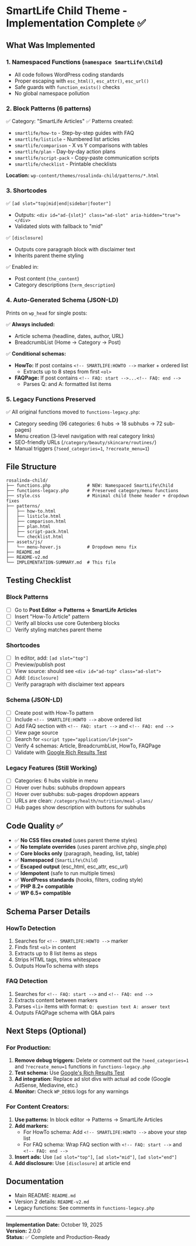 # SmartLife Child Theme - Implementation Complete ✅

## What Was Implemented

### 1. **Namespaced Functions** (`namespace SmartLife\Child`)
- All code follows WordPress coding standards
- Proper escaping with `esc_html()`, `esc_attr()`, `esc_url()`
- Safe guards with `function_exists()` checks
- No global namespace pollution

### 2. **Block Patterns** (6 patterns)
✅ Category: "SmartLife Articles"
✅ Patterns created:
- `smartlife/how-to` - Step-by-step guides with FAQ
- `smartlife/listicle` - Numbered list articles
- `smartlife/comparison` - X vs Y comparisons with tables
- `smartlife/plan` - Day-by-day action plans
- `smartlife/script-pack` - Copy-paste communication scripts
- `smartlife/checklist` - Printable checklists

**Location:** `wp-content/themes/rosalinda-child/patterns/*.html`

### 3. **Shortcodes**
✅ `[ad slot="top|mid|end|sidebar|footer"]`
- Outputs: `<div id="ad-{slot}" class="ad-slot" aria-hidden="true"></div>`
- Validated slots with fallback to "mid"

✅ `[disclosure]`
- Outputs core paragraph block with disclaimer text
- Inherits parent theme styling

✅ Enabled in:
- Post content (`the_content`)
- Category descriptions (`term_description`)

### 4. **Auto-Generated Schema (JSON-LD)**
Prints on `wp_head` for single posts:

✅ **Always included:**
- Article schema (headline, dates, author, URL)
- BreadcrumbList (Home → Category → Post)

✅ **Conditional schemas:**
- **HowTo:** If post contains `<!-- SMARTLIFE:HOWTO -->` marker + ordered list
  - Extracts up to 8 steps from first `<ol>`
- **FAQPage:** If post contains `<!-- FAQ: start -->...<!-- FAQ: end -->`
  - Parses Q: and A: formatted list items

### 5. **Legacy Functions Preserved**
✅ All original functions moved to `functions-legacy.php`:
- Category seeding (96 categories: 6 hubs → 18 subhubs → 72 sub-pages)
- Menu creation (3-level navigation with real category links)
- SEO-friendly URLs (`/category/beauty/skincare/routines/`)
- Manual triggers (`?seed_categories=1`, `?recreate_menu=1`)

## File Structure
```
rosalinda-child/
├── functions.php              # NEW: Namespaced SmartLife\Child
├── functions-legacy.php       # Preserved category/menu functions
├── style.css                  # Minimal child theme header + dropdown fixes
├── patterns/
│   ├── how-to.html
│   ├── listicle.html
│   ├── comparison.html
│   ├── plan.html
│   ├── script-pack.html
│   └── checklist.html
├── assets/js/
│   └── menu-hover.js          # Dropdown menu fix
├── README.md
├── README-v2.md
└── IMPLEMENTATION-SUMMARY.md  # This file
```

## Testing Checklist

### Block Patterns
- [ ] Go to **Post Editor → Patterns → SmartLife Articles**
- [ ] Insert "How-To Article" pattern
- [ ] Verify all blocks use core Gutenberg blocks
- [ ] Verify styling matches parent theme

### Shortcodes
- [ ] In editor, add: `[ad slot="top"]`
- [ ] Preview/publish post
- [ ] View source: should see `<div id="ad-top" class="ad-slot">`
- [ ] Add: `[disclosure]`
- [ ] Verify paragraph with disclaimer text appears

### Schema (JSON-LD)
- [ ] Create post with How-To pattern
- [ ] Include `<!-- SMARTLIFE:HOWTO -->` above ordered list
- [ ] Add FAQ section with `<!-- FAQ: start -->` and `<!-- FAQ: end -->`
- [ ] View page source
- [ ] Search for `<script type="application/ld+json">`
- [ ] Verify 4 schemas: Article, BreadcrumbList, HowTo, FAQPage
- [ ] Validate with [Google Rich Results Test](https://search.google.com/test/rich-results)

### Legacy Features (Still Working)
- [ ] Categories: 6 hubs visible in menu
- [ ] Hover over hubs: subhubs dropdown appears
- [ ] Hover over subhubs: sub-pages dropdown appears
- [ ] URLs are clean: `/category/health/nutrition/meal-plans/`
- [ ] Hub pages show description with buttons for subhubs

## Code Quality ✅

- ✅ **No CSS files created** (uses parent theme styles)
- ✅ **No template overrides** (uses parent archive.php, single.php)
- ✅ **Core blocks only** (paragraph, heading, list, table)
- ✅ **Namespaced** (`SmartLife\Child`)
- ✅ **Escaped output** (esc_html, esc_attr, esc_url)
- ✅ **Idempotent** (safe to run multiple times)
- ✅ **WordPress standards** (hooks, filters, coding style)
- ✅ **PHP 8.2+ compatible**
- ✅ **WP 6.5+ compatible**

## Schema Parser Details

### HowTo Detection
1. Searches for `<!-- SMARTLIFE:HOWTO -->` marker
2. Finds first `<ol>` in content
3. Extracts up to 8 list items as steps
4. Strips HTML tags, trims whitespace
5. Outputs HowTo schema with steps

### FAQ Detection
1. Searches for `<!-- FAQ: start -->` and `<!-- FAQ: end -->`
2. Extracts content between markers
3. Parses `<li>` items with format: `Q: question text A: answer text`
4. Outputs FAQPage schema with Q&A pairs

## Next Steps (Optional)

### For Production:
1. **Remove debug triggers:** Delete or comment out the `?seed_categories=1` and `?recreate_menu=1` functions in `functions-legacy.php`
2. **Test schema:** Use [Google's Rich Results Test](https://search.google.com/test/rich-results)
3. **Ad integration:** Replace ad slot divs with actual ad code (Google AdSense, Mediavine, etc.)
4. **Monitor:** Check `WP_DEBUG` logs for any warnings

### For Content Creators:
1. **Use patterns:** In block editor → Patterns → SmartLife Articles
2. **Add markers:** 
   - For HowTo schema: Add `<!-- SMARTLIFE:HOWTO -->` above your step list
   - For FAQ schema: Wrap FAQ section with `<!-- FAQ: start -->` and `<!-- FAQ: end -->`
3. **Insert ads:** Use `[ad slot="top"]`, `[ad slot="mid"]`, `[ad slot="end"]`
4. **Add disclosure:** Use `[disclosure]` at article end

## Documentation
- Main README: `README.md`
- Version 2 details: `README-v2.md`
- Legacy functions: See comments in `functions-legacy.php`

---

**Implementation Date:** October 19, 2025  
**Version:** 2.0.0  
**Status:** ✅ Complete and Production-Ready
